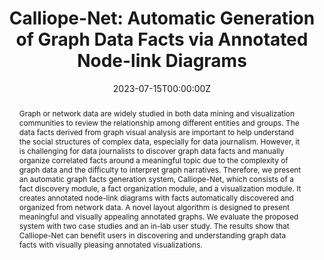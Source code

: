 ---
abstract: Graph or network data are widely studied in both data mining and visualization communities to review the relationship among different entities and groups. The data facts derived from graph visual analysis are important to help understand the social structures of complex data, especially for data journalism. However, it is challenging for data journalists to discover graph data facts and manually organize correlated facts around a meaningful topic due to the complexity of graph data and the difficulty to interpret graph narratives. Therefore, we present an automatic graph facts generation system, Calliope-Net, which consists of a fact discovery module, a fact organization module, and a visualization module. It creates annotated node-link diagrams with facts automatically discovered and organized from network data. A novel layout algorithm is designed to present meaningful and visually appealing annotated graphs. We evaluate the proposed system with two case studies and an in-lab user study. The results show that Calliope-Net can benefit users in discovering and understanding graph data facts with visually pleasing annotated visualizations.
authors:
- Qing Chen
- Nan Chen
- Wei Shuai 
- admin
- Zhe Xu
- Hanghang Tong
- Nan Cao
date: "2023-07-15T00:00:00Z"
doi: ""
featured: true
image:
  focal_point: ""
  preview_only: false
links:
- name: IEEE VIS 2023
  url: 'https://ieeevis.org/year/2023/welcome'
publication: "*To Appear on IEEE VIS Conference 2023*"
publication_short: "*IEEE VIS 2023*"
publication_types:
- "1"
publishDate: "2023-07-15T00:00:00Z"
summary: Graph or network data are widely studied in both data mining and visualization communities to review the relationship among different entities and groups. The data facts derived from graph visual analysis are important to help understand the social structures of complex data, especially for data journalism. However, it is challenging ...
tags:
- Narrative Visualization 
title: "Calliope-Net: Automatic Generation of Graph Data Facts via Annotated Node-link Diagrams"
# url_code: 'https://github.com/VIDA-NYU/ARGUS'
# url_pdf: https://www.bmvc2021-virtualconference.com/assets/papers/1536.pdf
# url_project: ""
---